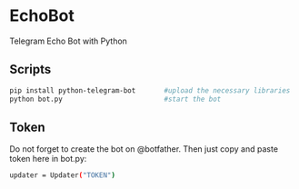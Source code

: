 # EchoBot
Telegram Echo Bot with Python
## Scripts
```bash
pip install python-telegram-bot       #upload the necessary libraries
python bot.py                         #start the bot
```
## Token
Do not forget to create the bot on @botfather. Then just copy and paste token here in bot.py:
```bash
updater = Updater("TOKEN")
```
